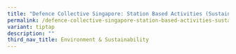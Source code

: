 ```yaml
---
title: "Defence Collective Singapore: Station Based Activities (Sustainability)"
permalink: /defence-collective-singapore-station-based-activities-sustainability/
variant: tiptap
description: ""
third_nav_title: Environment & Sustainability
---
```


